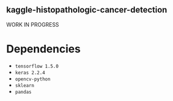 ## kaggle-histopathologic-cancer-detection
WORK IN PROGRESS

# Dependencies
* `tensorflow 1.5.0`
* `keras 2.2.4`
* `opencv-python`
* `sklearn`
* `pandas`
